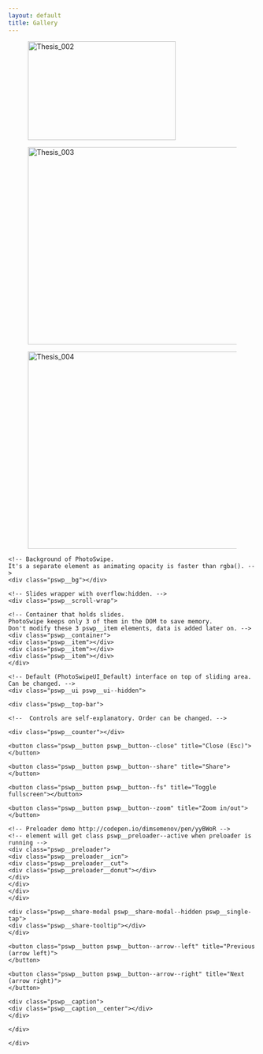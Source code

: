 ```yaml
---
layout: default
title: Gallery
---
```

<!--Gallery CSS --> 
<link rel="stylesheet" href="css/gallery.css">

<div class="picture">
	<figure>
		<a href="images/lrg-res/Thesis_002.jpg" data-size="3040x4399">
			<img src="images/lrg-res/Thesis_002.jpg" alt="Thesis_002" width="300" height="200">
		</a>
	</figure>
	<figure>
		<a href="images/lrg-res/Thesis_003.jpg" data-size="3922x6000">
			<img src="images/lrg-res/Thesis_003.jpg" alt="Thesis_003" width="600" height="400">
		</a>
	</figure>
	<figure>
		<a href="images/lrg-res/Thesis_004.jpg" data-size="3820x6000">
			<img src="images/lrg-res/Thesis_004.jpg" alt="Thesis_004" width="600" height="400">
		</a>
	</figure>
</div>


<!-- Root element of PhotoSwipe. Must have class pswp. -->
<div class="pswp" tabindex="-1" role="dialog" aria-hidden="true">

	<!-- Background of PhotoSwipe. 
	It's a separate element as animating opacity is faster than rgba(). -->
	<div class="pswp__bg"></div>

	<!-- Slides wrapper with overflow:hidden. -->
	<div class="pswp__scroll-wrap">

	<!-- Container that holds slides. 
	PhotoSwipe keeps only 3 of them in the DOM to save memory.
	Don't modify these 3 pswp__item elements, data is added later on. -->
	<div class="pswp__container">
	<div class="pswp__item"></div>
	<div class="pswp__item"></div>
	<div class="pswp__item"></div>
	</div>

	<!-- Default (PhotoSwipeUI_Default) interface on top of sliding area. Can be changed. -->
	<div class="pswp__ui pswp__ui--hidden">

	<div class="pswp__top-bar">

	<!--  Controls are self-explanatory. Order can be changed. -->

	<div class="pswp__counter"></div>

	<button class="pswp__button pswp__button--close" title="Close (Esc)"></button>

	<button class="pswp__button pswp__button--share" title="Share"></button>

	<button class="pswp__button pswp__button--fs" title="Toggle fullscreen"></button>

	<button class="pswp__button pswp__button--zoom" title="Zoom in/out"></button>

	<!-- Preloader demo http://codepen.io/dimsemenov/pen/yyBWoR -->
	<!-- element will get class pswp__preloader--active when preloader is running -->
	<div class="pswp__preloader">
	<div class="pswp__preloader__icn">
	<div class="pswp__preloader__cut">
	<div class="pswp__preloader__donut"></div>
	</div>
	</div>
	</div>
	</div>

	<div class="pswp__share-modal pswp__share-modal--hidden pswp__single-tap">
	<div class="pswp__share-tooltip"></div> 
	</div>

	<button class="pswp__button pswp__button--arrow--left" title="Previous (arrow left)">
	</button>

	<button class="pswp__button pswp__button--arrow--right" title="Next (arrow right)">
	</button>

	<div class="pswp__caption">
	<div class="pswp__caption__center"></div>
	</div>

	</div>

	</div>

</div>

<script>
	(function($) {
		var $pswp = $('.pswp')[0];
		var image = [];

		$('.picture').each( function() {
			var $pic     = $(this),
			getItems = function() {
				var items = [];
				$pic.find('a').each(function() {
					var $href   = $(this).attr('href'),
					$size   = $(this).data('size').split('x'),
					$width  = $size[0],
					$height = $size[1];

					var item = {
						src : $href,
						w   : $width,
						h   : $height
					}

					items.push(item);
				});
				return items;
			}

			var items = getItems();

			console.log(items);

			$.each(items, function(index, value) {
				image[index]     = new Image();
				image[index].src = value['src'];
			});

			$pic.on('click', 'figure', function(event) {
				event.preventDefault();

				var $index = $(this).index();
				var options = {
					index: $index,
					bgOpacity: 0.7,
					showHideOpacity: true
				}

				var lightBox = new PhotoSwipe($pswp, PhotoSwipeUI_Default, items, options);
				lightBox.init();
			});
		});
	})(jQuery);
</script>